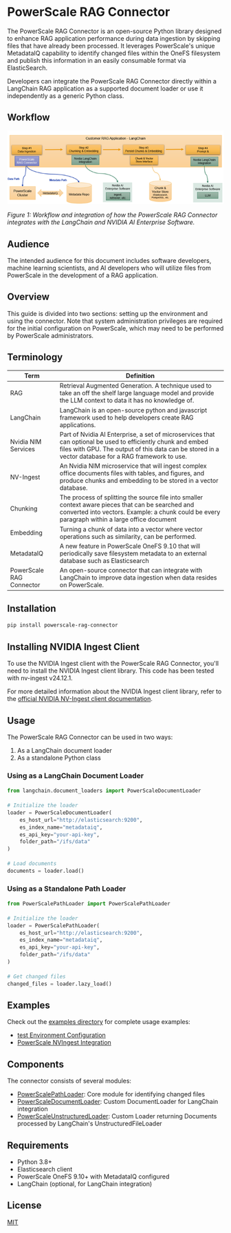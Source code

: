# PowerScale RAG Connector

The PowerScale RAG Connector is an open-source Python library designed to enhance RAG application performance during data ingestion by skipping files that have already been processed. It leverages PowerScale's unique MetadataIQ capability to identify changed files within the OneFS filesystem and publish this information in an easily consumable format via ElasticSearch.

Developers can integrate the PowerScale RAG Connector directly within a LangChain RAG application as a supported document loader or use it independently as a generic Python class.

## Workflow

![Workflow and integration of how the PowerScale RAG Connector integrates with the LangChain and NVIDIA AI Enterprise Software](powerscale-rag-connector-workflow.png)

*Figure 1: Workflow and integration of how the PowerScale RAG Connector integrates with the LangChain and NVIDIA AI Enterprise Software.*


## Audience

The intended audience for this document includes software developers, machine learning scientists, and AI developers who will utilize files from PowerScale in the development of a RAG application.

## Overview

This guide is divided into two sections: setting up the environment and using the connector. Note that system administration privileges are required for the initial configuration on PowerScale, which may need to be performed by PowerScale administrators.

## Terminology

| Term | Definition |
|------|------------|
| RAG | Retrieval Augmented Generation. A technique used to take an off the shelf large language model and provide the LLM context to data it has no knowledge of. |
| LangChain | LangChain is an open-source python and javascript framework used to help developers create RAG applications. |
| Nvidia NIM Services | Part of Nvidia AI Enterprise, a set of microservices that can optional be used to efficiently chunk and embed files with GPU. The output of this data can be stored in a vector database for a RAG framework to use. |
| NV-Ingest | An Nvidia NIM microservice that will ingest complex office documents files with tables, and figures, and produce chunks and embedding to be stored in a vector database. |
| Chunking | The process of splitting the source file into smaller context aware pieces that can be searched and converted into vectors. Example: a chunk could be every paragraph within a large office document |
| Embedding | Turning a chunk of data into a vector where vector operations such as similarity, can be performed. |
| MetadataIQ | A new feature in PowerScale OneFS 9.10 that will periodically save filesystem metadata to an external database such as Elasticsearch |
| PowerScale RAG Connector | An open-source connector that can integrate with LangChain to improve data ingestion when data resides on PowerScale. |

## Installation

```bash
pip install powerscale-rag-connector
```

## Installing NVIDIA Ingest Client

To use the NVIDIA Ingest client with the PowerScale RAG Connector, you'll need to install the NVIDIA Ingest client library. This code has been tested with nv-ingest v24.12.1.

For more detailed information about the NVIDIA Ingest client library, refer to the [official NVIDIA NV-Ingest client documentation](https://github.com/NVIDIA/nv-ingest/tree/main/client).


## Usage

The PowerScale RAG Connector can be used in two ways:

1. As a LangChain document loader
2. As a standalone Python class

### Using as a LangChain Document Loader

```python
from langchain.document_loaders import PowerScaleDocumentLoader

# Initialize the loader
loader = PowerScaleDocumentLoader(
    es_host_url="http://elasticsearch:9200",
    es_index_name="metadataiq",
    es_api_key="your-api-key",
    folder_path="/ifs/data"
)

# Load documents
documents = loader.load()
```

### Using as a Standalone Path Loader

```python
from PowerScalePathLoader import PowerScalePathLoader

# Initialize the loader
loader = PowerScalePathLoader(
    es_host_url="http://elasticsearch:9200",
    es_index_name="metadataiq",
    es_api_key="your-api-key",
    folder_path="/ifs/data"
)

# Get changed files
changed_files = loader.lazy_load()
```

## Examples

Check out the [examples directory](https://github.com/dell/powerscale-rag-connector/blob/main/examples) for complete usage examples:

- [test Environment Configuration](https://github.com/dell/powerscale-rag-connector/blob/main/examples/config.py.example)
- [PowerScale NVIngest Integration](https://github.com/dell/powerscale-rag-connector/blob/main/examples/powerscale_nvingest_example.py)

## Components

The connector consists of several modules:

- [PowerScalePathLoader](https://github.com/dell/powerscale-rag-connector/blob/main/src/PowerScalePathLoader.py): Core module for identifying changed files
- [PowerScaleDocumentLoader](https://github.com/dell/powerscale-rag-connector/blob/main/src/PowerScaleDocumentLoader.py): Custom DocumentLoader for LangChain integration
- [PowerScaleUnstructuredLoader](https://github.com/dell/powerscale-rag-connector/blob/main/src/PowerScaleUnstructuredLoader.py): Custom Loader returning Documents processed by LangChain's UnstructuredFileLoader

## Requirements

- Python 3.8+
- Elasticsearch client
- PowerScale OneFS 9.10+ with MetadataIQ configured
- LangChain (optional, for LangChain integration)

## License

[MIT](https://github.com/dell/powerscale-rag-connector/blob/main/LICENSE)